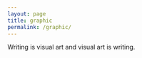 ```yaml
---
layout: page
title: graphic
permalink: /graphic/
---
```


Writing is visual art and visual art is writing.
